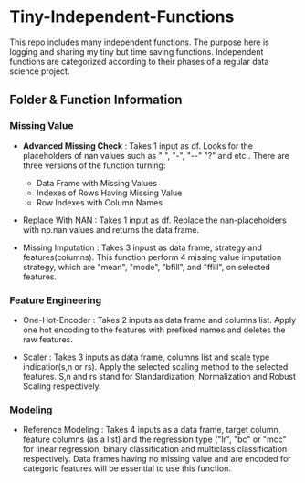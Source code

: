 # Tiny-Independent-Functions
This repo includes many independent functions. The purpose here is logging and sharing my tiny but time saving functions. 
Independent functions are categorized according to their phases of a regular data science project.

## Folder & Function Information

### Missing Value

- __Advanced Missing Check__ : Takes 1 input as df. Looks for the placeholders of nan values such as " ", "-", "--" "?" and etc.. There are three versions of the function turning:
  - Data Frame with Missing Values
  - Indexes of Rows Having Missing Value
  - Row Indexes with Column Names
 
- Replace With NAN : Takes 1 input as df. Replace the nan-placeholders with np.nan values and returns the data frame.

- Missing Imputation : Takes 3 inpust as data frame, strategy and features(columns). This function perform 4 missing value imputation strategy, which are "mean", "mode", "bfill", and "ffill", on selected features. 

### Feature Engineering

- One-Hot-Encoder : Takes 2 inputs as data frame and columns list. Apply one hot encoding to the features with prefixed names and deletes the raw features.

- Scaler : Takes 3 inputs as data frame, columns list and scale type indicatior(s,n or rs). Apply the selected scaling method to the selected features. S,n and rs stand for Standardization, Normalization and Robust Scaling respectively.

### Modeling

- Reference Modeling : Takes 4 inputs as a data frame, target column, feature columns (as a list) and the regression type ("lr", "bc" or "mcc" for linear regression, binary classification and multiclass classification respectively. Data frames having no missing value and are encoded for categoric features will be essential to use this function.
